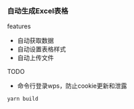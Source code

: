 ### 自动生成Excel表格

features
- 自动获取数据
- 自动设置表格样式
- 自动上传文件

TODO
- 命令行登录wps，防止cookie更新和泄露

```bash
yarn build
```